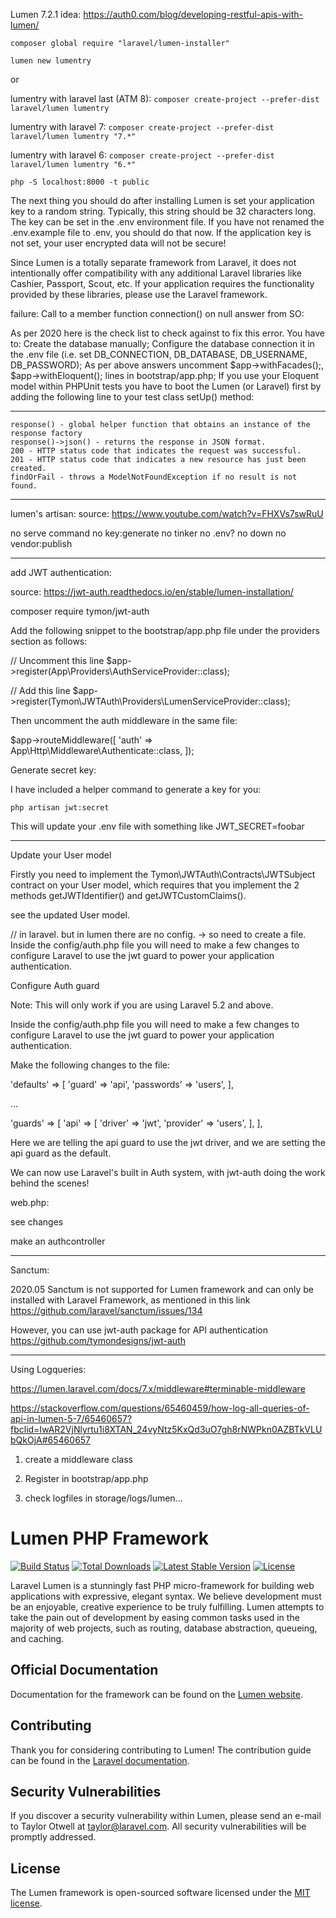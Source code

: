 Lumen 7.2.1
idea:
https://auth0.com/blog/developing-restful-apis-with-lumen/

`composer global require "laravel/lumen-installer"`

`lumen new lumentry`

or

lumentry with laravel last (ATM 8):
`composer create-project --prefer-dist laravel/lumen lumentry`

lumentry with laravel 7:
`composer create-project --prefer-dist laravel/lumen lumentry "7.*"`

lumentry with laravel 6:
`composer create-project --prefer-dist laravel/lumen lumentry "6.*"`

`php -S localhost:8000 -t public`

The next thing you should do after installing Lumen is set your application key to a random string. Typically, this string should be 32 characters long. The key can be set in the .env environment file. If you have not renamed the .env.example file to .env, you should do that now. If the application key is not set, your user encrypted data will not be secure!

Since Lumen is a totally separate framework from Laravel, it does not intentionally offer compatibility with any additional Laravel libraries like Cashier, Passport, Scout, etc. If your application requires the functionality provided by these libraries, please use the Laravel framework.

failure:
Call to a member function connection() on null
answer from SO:

As per 2020 here is the check list to check against to fix this error.
You have to:
Create the database manually;
Configure the database connection it in the .env file (i.e. set DB_CONNECTION, DB_DATABASE, DB_USERNAME, DB_PASSWORD);
As per above answers uncomment $app->withFacades();, $app->withEloquent(); lines in bootstrap/app.php;
If you use your Eloquent model within PHPUnit tests you have to boot the Lumen (or Laravel) first by adding the following line to your test class setUp() method:

---

    response() - global helper function that obtains an instance of the response factory
    response()->json() - returns the response in JSON format.
    200 - HTTP status code that indicates the request was successful.
    201 - HTTP status code that indicates a new resource has just been created.
    findOrFail - throws a ModelNotFoundException if no result is not found.

---

lumen's artisan:
source:
https://www.youtube.com/watch?v=FHXVs7swRuU

no serve command
no key:generate
no tinker
no .env?
no down
no vendor:publish

---

add JWT authentication:

source:
https://jwt-auth.readthedocs.io/en/stable/lumen-installation/

composer require tymon/jwt-auth

Add the following snippet to the bootstrap/app.php file under the providers section as follows:

// Uncomment this line
$app->register(App\Providers\AuthServiceProvider::class);

// Add this line
$app->register(Tymon\JWTAuth\Providers\LumenServiceProvider::class);

Then uncomment the auth middleware in the same file:

$app->routeMiddleware([
'auth' => App\Http\Middleware\Authenticate::class,
]);

Generate secret key:

I have included a helper command to generate a key for you:

`php artisan jwt:secret`

This will update your .env file with something like JWT_SECRET=foobar

---

Update your User model

Firstly you need to implement the Tymon\JWTAuth\Contracts\JWTSubject contract on your User model, which requires that you implement the 2 methods getJWTIdentifier() and getJWTCustomClaims().

see the updated User model.

// in laravel. but in lumen there are no config. -> so need to create a file.
Inside the config/auth.php file you will need to make a few changes to configure Laravel to use the jwt guard to power your application authentication.

Configure Auth guard

Note: This will only work if you are using Laravel 5.2 and above.

Inside the config/auth.php file you will need to make a few changes to configure Laravel to use the jwt guard to power your application authentication.

Make the following changes to the file:

'defaults' => [
'guard' => 'api',
'passwords' => 'users',
],

...

'guards' => [
'api' => [
'driver' => 'jwt',
'provider' => 'users',
],
],

Here we are telling the api guard to use the jwt driver, and we are setting the api guard as the default.

We can now use Laravel's built in Auth system, with jwt-auth doing the work behind the scenes!

web.php:

see changes

make an authcontroller

---

Sanctum:

2020.05
Sanctum is not supported for Lumen framework and can only be installed with Laravel Framework, as mentioned in this link https://github.com/laravel/sanctum/issues/134

However, you can use jwt-auth package for API authentication https://github.com/tymondesigns/jwt-auth

---

Using Logqueries:

https://lumen.laravel.com/docs/7.x/middleware#terminable-middleware

https://stackoverflow.com/questions/65460459/how-log-all-queries-of-api-in-lumen-5-7/65460657?fbclid=IwAR2VjNlyrtu1i8XTAN_24vyNtz5KxQd3uO7gh8rNWPkn0AZBTkVLUbQkOjA#65460657

1. create a middleware class

2. Register in bootstrap/app.php

3. check logfiles in storage/logs/lumen...

# Lumen PHP Framework

[![Build Status](https://travis-ci.org/laravel/lumen-framework.svg)](https://travis-ci.org/laravel/lumen-framework)
[![Total Downloads](https://poser.pugx.org/laravel/lumen-framework/d/total.svg)](https://packagist.org/packages/laravel/lumen-framework)
[![Latest Stable Version](https://poser.pugx.org/laravel/lumen-framework/v/stable.svg)](https://packagist.org/packages/laravel/lumen-framework)
[![License](https://poser.pugx.org/laravel/lumen-framework/license.svg)](https://packagist.org/packages/laravel/lumen-framework)

Laravel Lumen is a stunningly fast PHP micro-framework for building web applications with expressive, elegant syntax. We believe development must be an enjoyable, creative experience to be truly fulfilling. Lumen attempts to take the pain out of development by easing common tasks used in the majority of web projects, such as routing, database abstraction, queueing, and caching.

## Official Documentation

Documentation for the framework can be found on the [Lumen website](https://lumen.laravel.com/docs).

## Contributing

Thank you for considering contributing to Lumen! The contribution guide can be found in the [Laravel documentation](https://laravel.com/docs/contributions).

## Security Vulnerabilities

If you discover a security vulnerability within Lumen, please send an e-mail to Taylor Otwell at taylor@laravel.com. All security vulnerabilities will be promptly addressed.

## License

The Lumen framework is open-sourced software licensed under the [MIT license](https://opensource.org/licenses/MIT).
